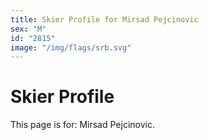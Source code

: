 ```yaml
---
title: Skier Profile for Mirsad Pejcinovic
sex: "M"
id: "2815"
image: "/img/flags/srb.svg" 
---
```


# Skier Profile

This page is for: Mirsad Pejcinovic.
    